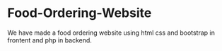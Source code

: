 # Food-Ordering-Website
We have made a food ordering website using html css and bootstrap in frontent and php in backend.
